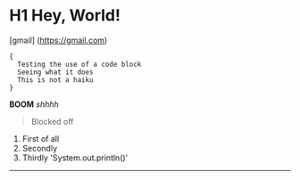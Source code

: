# H1 Hey, World!
[gmail] (https://gmail.com)
```
{
  Testing the use of a code block
  Seeing what it does
  This is not a haiku
}
```
**BOOM**
*shhhh*
>Blocked off
1. First of all
2. Secondly
3. Thirdly
'System.out.println()'
---

